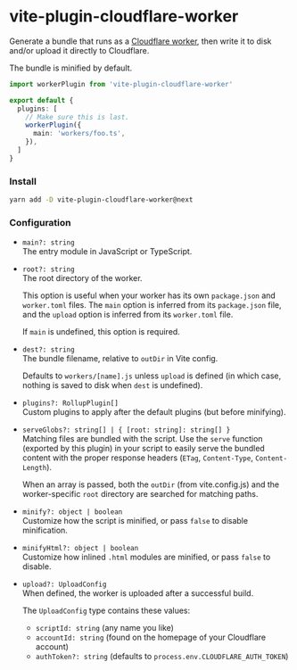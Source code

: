 # vite-plugin-cloudflare-worker

Generate a bundle that runs as a [Cloudflare worker][1], then write it to disk
and/or upload it directly to Cloudflare.

The bundle is minified by default.

[1]: https://developers.cloudflare.com/workers/

```ts
import workerPlugin from 'vite-plugin-cloudflare-worker'

export default {
  plugins: [
    // Make sure this is last.
    workerPlugin({
      main: 'workers/foo.ts',
    }),
  ]
}
```

### Install

```sh
yarn add -D vite-plugin-cloudflare-worker@next
```

### Configuration

- `main?: string`  
  The entry module in JavaScript or TypeScript.

- `root?: string`  
  The root directory of the worker.  

  This option is useful when your worker has its own `package.json` and 
  `worker.toml` files. The `main` option is inferred from its `package.json` 
  file, and the `upload` option is inferred from its `worker.toml` file.  

  If `main` is undefined, this option is required.

- `dest?: string`  
  The bundle filename, relative to `outDir` in Vite config.  

  Defaults to `workers/[name].js` unless `upload` is defined (in which case,
  nothing is saved to disk when `dest` is undefined).

- `plugins?: RollupPlugin[]`  
  Custom plugins to apply after the default plugins (but before minifying).

- `serveGlobs?: string[] | { [root: string]: string[] }`  
  Matching files are bundled with the script. Use the `serve` function (exported
  by this plugin) in your script to easily serve the bundled content with the
  proper response headers (`ETag`, `Content-Type`, `Content-Length`).  

  When an array is passed, both the `outDir` (from vite.config.js) and the 
  worker-specific `root` directory are searched for matching paths.

- `minify?: object | boolean`  
  Customize how the script is minified, or pass `false` to disable minification.

- `minifyHtml?: object | boolean`  
  Customize how inlined `.html` modules are minified, or pass `false` to disable.

- `upload?: UploadConfig`  
  When defined, the worker is uploaded after a successful build.  
  
  The `UploadConfig` type contains these values:  
    - `scriptId: string` (any name you like)
    - `accountId: string` (found on the homepage of your Cloudflare account)
    - `authToken?: string` (defaults to `process.env.CLOUDFLARE_AUTH_TOKEN`)
